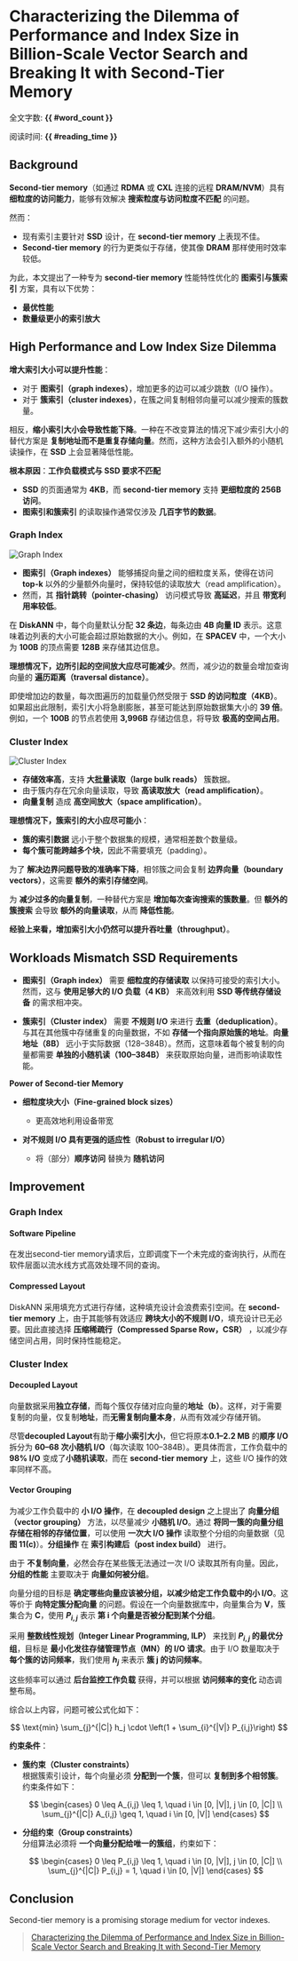 # Characterizing the Dilemma of Performance and Index Size in Billion-Scale Vector  Search and Breaking It with Second-Tier Memory

全文字数: **{{ #word_count }}**

阅读时间: **{{ #reading_time }}**

## Background

<!-- **Second-tier memory** (such as remote DRAM/NVM connected via RDMA or CXL), with its fine-grained access granularity, offers an effective solution to address **the mismatch between search and access granularity**.

However:
- Existing indexes, primarily designed for SSDs, do not perform well on second-tier memory.
- Second-tier memory behaves more like storage, making its use as DRAM inefficient.

To address this, the paper developed a graph and cluster index tailored to the performance characteristics of second-tier memory. 
- Optimal performance
- Orders of magnitude smaller index amplification. -->

**Second-tier memory**（如通过 **RDMA** 或 **CXL** 连接的远程 **DRAM/NVM**）具有 **细粒度的访问能力**，能够有效解决 **搜索粒度与访问粒度不匹配** 的问题。  

然而：  
- 现有索引主要针对 **SSD** 设计，在 **second-tier memory** 上表现不佳。  
- **Second-tier memory** 的行为更类似于存储，使其像 **DRAM** 那样使用时效率较低。  

为此，本文提出了一种专为 **second-tier memory** 性能特性优化的 **图索引与簇索引** 方案，具有以下优势：  
- **最优性能**  
- **数量级更小的索引放大**

## High Performance and Low Index Size Dilemma
<!-- 
Increasing index size improves performance:  
- For graph indexes, adding more edges reduces the number of jumps (I/O ).  
- For cluster indexes, duplicating neighboring vectors across clusters minimizes the number of clusters searched.  

Conversely, reducing index size leads to performance degradation. An alternative to reduce index size without altering the algorithm is to **copy addresses instead of duplicating vectors**. However, this introduces additional small random reads, which significantly degrade performance on SSDs.

**Root cause**: **Workload patterns do not align with SSD requirements.**
- SSD pages are typically 4KB, while second-tier memory supports access at a finer granularity of 256B.  
- Both graph and cluster indexes typically perform reads of a few hundred bytes at a time. -->

**增大索引大小可以提升性能**：  
- 对于 **图索引（graph indexes）**，增加更多的边可以减少跳数（I/O 操作）。  
- 对于 **簇索引（cluster indexes）**，在簇之间复制相邻向量可以减少搜索的簇数量。  

相反，**缩小索引大小会导致性能下降**。一种在不改变算法的情况下减少索引大小的替代方案是 **复制地址而不是重复存储向量**。然而，这种方法会引入额外的小随机读操作，在 **SSD** 上会显著降低性能。  

**根本原因**：**工作负载模式与 SSD 要求不匹配**  
- **SSD** 的页面通常为 **4KB**，而 **second-tier memory** 支持 **更细粒度的 256B 访问**。  
- **图索引和簇索引** 的读取操作通常仅涉及 **几百字节的数据**。

### Graph Index

![Graph Index](./img/graph.png)
<!-- 
- Graph indexes capture the fine-grained relationships between vectors, enabling low read amplification by accessing only a few additional vectors beyond the required top-k.  
- However, their pointer-chasing access pattern leads to high latency and poor bandwidth utilization.

DiskANN assigns 32 edges to each vector by default, with each edge represented as a 4B vector ID. This means the size of the edge list can exceed the size of the raw data. For example, representing a vertex with 100B in SPACEV requires 128B to store its edges.  

Ideally, the space amplification caused by edges should be minimized. However, reducing the number of edges increases the traversal distance for query vectors.  

Even if we increase the number of edges, the load per graph traversal remains limited by the SSD access granularity (4KB). Exceeding this would drastically inflate the index size—up to 39 times the size of the original dataset. For instance, storing a node with 100B while using 3,996B for edges leads to excessive space usage. -->

- **图索引（Graph indexes）** 能够捕捉向量之间的细粒度关系，使得在访问 **top-k** 以外的少量额外向量时，保持较低的读取放大（read amplification）。  
- 然而，其 **指针跳转（pointer-chasing）** 访问模式导致 **高延迟**，并且 **带宽利用率较低**。  

在 **DiskANN** 中，每个向量默认分配 **32 条边**，每条边由 **4B 向量 ID** 表示。这意味着边列表的大小可能会超过原始数据的大小。例如，在 **SPACEV** 中，一个大小为 **100B** 的顶点需要 **128B** 来存储其边信息。  

**理想情况下，边所引起的空间放大应尽可能减少**。然而，减少边的数量会增加查询向量的 **遍历距离（traversal distance）**。  

即使增加边的数量，每次图遍历的加载量仍然受限于 **SSD 的访问粒度（4KB）**。如果超出此限制，索引大小将急剧膨胀，甚至可能达到原始数据集大小的 **39 倍**。例如，一个 **100B** 的节点若使用 **3,996B** 存储边信息，将导致 **极高的空间占用**。

### Cluster Index

![Cluster Index](./img/cluster.png)
<!-- 
- Efficient for storage, enabling **large bulk reads** of clusters.  
- Suffer from high **read amplification** due to redundant vector reads within clusters.  
- Replications lead to high **space amplification**.

Ideally, cluster indexes should have a negligible index size:  
- The indexing data for clusters is several orders of magnitude smaller than the total dataset.  
- Each cluster may span multiple blocks, eliminating the need for padding.  

To address accuracy loss caused by boundary issues, boundary vectors are duplicated across adjacent clusters, requiring additional storage for the index.  

To reduce excessive duplication, an alternative is to increase the number of clusters searched per query. Unfortunately, additional cluster searches degrade performance due to the extra vectors read.  

Empirically, increasing the index size can still improve throughput. -->

- **存储效率高**，支持 **大批量读取（large bulk reads）** 簇数据。  
- 由于簇内存在冗余向量读取，导致 **高读取放大（read amplification）**。  
- **向量复制** 造成 **高空间放大（space amplification）**。  

**理想情况下，簇索引的大小应尽可能小**：  
- **簇的索引数据** 远小于整个数据集的规模，通常相差数个数量级。  
- **每个簇可能跨越多个块**，因此不需要填充（padding）。  

为了 **解决边界问题导致的准确率下降**，相邻簇之间会复制 **边界向量（boundary vectors）**，这需要 **额外的索引存储空间**。  

为 **减少过多的向量复制**，一种替代方案是 **增加每次查询搜索的簇数量**。但 **额外的簇搜索** 会导致 **额外的向量读取**，从而 **降低性能**。  

**经验上来看，增加索引大小仍然可以提升吞吐量（throughput）**。

## Workloads Mismatch SSD Requirements
<!-- 
- Graph index requires fine-grained storage reads for prac-tical index sizes.which  conflicts with the requirement of using a sufficiently large I/O payload(4 KB) to efficiently utilize traditional storage devices like SSD.
- Cluster index requires irregular I/O for deduplication.instead of storing replicated vector data in other clusters, we store an address pointing to the original cluster. the vector address(8 B) is significantly smaller than the data(128–384 B). However, it implies that each replicated vector requires a separate small random read(100–384 B) to fetch the original vector.  -->

- **图索引（Graph index）** 需要 **细粒度的存储读取** 以保持可接受的索引大小。然而，这与 **使用足够大的 I/O 负载（4 KB）** 来高效利用 **SSD 等传统存储设备** 的需求相冲突。  

- **簇索引（Cluster index）** 需要 **不规则 I/O** 来进行 **去重（deduplication）**。与其在其他簇中存储重复的向量数据，不如 **存储一个指向原始簇的地址**。**向量地址（8B）** 远小于实际数据（128–384B）。然而，这意味着每个被复制的向量都需要 **单独的小随机读（100–384B）** 来获取原始向量，进而影响读取性能。

**Power of Second-tier Memory**

<!-- - Fine-grained block sizes
    - utilize the device bandwidth more efficiently
- Robust to irregular I/O
    - replace (some) sequential accesses with random accesses -->

- **细粒度块大小（Fine-grained block sizes）**  
  - 更高效地利用设备带宽  

- **对不规则 I/O 具有更强的适应性（Robust to irregular I/O）**  
  - 将（部分）**顺序访问** 替换为 **随机访问**

## Improvement

### Graph Index
<!-- 
1. **Software Pipeline**: Upon issuing a second-tier memory request, the execution of the next unfinished query is scheduled immediately, enabling a pipelined approach to processing multiple queries at the software level for enhanced efficiency.  

2. **Compressed Layout**: DiskANN utilizes padding for storage; however, this design can lead to **4–44%** index space wastage. On **second-tier memory**, padding is unnecessary due to its robustness against **irregular I/O across block sizes**. Instead, a **Compressed Sparse Row (CSR) layout** is adopted, effectively reducing storage overhead while preserving performance. -->

#### Software Pipeline
在发出second-tier memory请求后，立即调度下一个未完成的查询执行，从而在软件层面以流水线方式高效处理不同的查询。  

#### Compressed Layout
DiskANN 采用填充方式进行存储，这种填充设计会浪费索引空间。在 **second-tier memory** 上，由于其能够有效适应 **跨块大小的不规则 I/O**，填充设计已无必要。因此直接选择 **压缩稀疏行（Compressed Sparse Row，CSR）** ，以减少存储空间占用，同时保持性能稳定。

### Cluster Index

#### Decoupled Layout
向量数据采用**独立存储**，而每个簇仅存储对应向量的**地址（b）**。这样，对于需要复制的向量，仅复制**地址**，而**无需复制向量本身**，从而有效减少存储开销。  

尽管**decoupled Layout**有助于**缩小索引大小**，但它将原本**0.1–2.2 MB** 的**顺序 I/O** 拆分为 **60–68 次小随机 I/O**（每次读取 100–384B）。更具体而言，工作负载中的 **98% I/O** 变成了**小随机读取**，而在 **second-tier memory** 上，这些 I/O 操作的效率同样不高。

#### Vector Grouping
为减少工作负载中的 **小 I/O 操作**，在 **decoupled design** 之上提出了 **向量分组（vector grouping）** 方法，以尽量减少 **小随机 I/O**。通过 **将同一簇的向量分组存储在相邻的存储位置**，可以使用 **一次大 I/O 操作** 读取整个分组的向量数据（见 **图 11(c)**）。**分组操作** 在 **索引构建后（post index build）** 进行。  

由于 **不复制向量**，必然会存在某些簇无法通过一次 I/O 读取其所有向量。因此，**分组的性能** 主要取决于 **向量如何被分组**。  

向量分组的目标是 **确定哪些向量应该被分组，以减少给定工作负载中的小 I/O**。这等价于 **向特定簇分配向量** 的问题。假设在一个向量数据库中，向量集合为 **V**，簇集合为 **C**，使用 **$P_{i,j}$** 表示 **第 i 个向量是否被分配到某个分组**。  

采用 **整数线性规划（Integer Linear Programming, ILP）** 来找到 **$P_{i,j}$ 的最优分组**，目标是 **最小化发往存储管理节点（MN）的 I/O 请求**。由于 I/O 数量取决于 **每个簇的访问频率**，我们使用 **$h_{j}$** 来表示 **簇 j 的访问频率**。  

这些频率可以通过 **后台监控工作负载** 获得，并可以根据 **访问频率的变化** 动态调整布局。

综合以上内容，问题可被公式化如下：  

$$ \text{min} \sum_{j}^{|C|} h_j \cdot \left(1 + \sum_{i}^{|V|} P_{i,j}\right) $$

**约束条件**：  
- **簇约束（Cluster constraints）**  
  根据簇索引设计，每个向量必须 **分配到一个簇**，但可以 **复制到多个相邻簇**。约束条件如下：  

  $$ \begin{cases}
  0 \leq A_{i,j} \leq 1, \quad i \in [0, |V|], j \in [0, |C|] \\
  \sum_{j}^{|C|} A_{i,j} \geq 1, \quad i \in [0, |V|]
  \end{cases} $$

- **分组约束（Group constraints）**  
  分组算法必须将 **一个向量分配给唯一的簇组**，约束如下：  

  $$
  \begin{cases}
  0 \leq P_{i,j} \leq 1, \quad i \in [0, |V|], j \in [0, |C|] \\
  \sum_{j}^{|C|} P_{i,j} = 1, \quad i \in [0, |V|]
  \end{cases}
  $$

## Conclusion
Second-tier memory is a promising storage medium for vector indexes.

> [Characterizing the Dilemma of Performance and Index Size in Billion-Scale Vector  Search and Breaking It with Second-Tier Memory](https://arxiv.org/abs/2405.03267)
